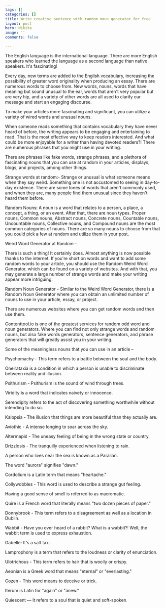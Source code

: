 ```yaml
---
tags: []
categories: []
title: Write creative sentence with random noun generator for free
layout: post
hero: Nikita
image: ''
comments: false

---
```

The English language is the international language. There are more English speakers who learned the language as a second language than native speakers. It's fascinating!

Every day, new terms are added to the English vocabulary, increasing the possibility of greater word originality when producing an essay. There are numerous words to choose from. New words, nouns, words that have meaning but sound unusual to the ear, words that aren't very popular but are very hip, and a variety of other words are all used to clarify our message and start an engaging discourse.

To make your articles more fascinating and significant, you can utilize a variety of wired words and unusual nouns.

When someone reads something that contains vocabulary they have never heard of before, the writing appears to be engaging and entertaining to read. That is the most effective way to keep readers interested. And what could be more enjoyable for a writer than having devoted readers?! There are numerous phrases that you might use in your writing.

There are phrases like fake words, strange phrases, and a plethora of fascinating nouns that you can use at random in your articles, displays, blogs, and projects, among other things.

Strange words at random:- Strange or unusual is what someone means when they say weird. Something one is not accustomed to seeing in day-to-day existence. There are some tones of words that aren't commonly used, and when they are, many people find them unusual since they haven't heard them before.

Random Nouns: A noun is a word that relates to a person, a place, a concept, a thing, or an event. After that, there are noun types. Proper nouns, Common nouns, Abstract nouns, Concrete nouns, Countable nouns, Uncountable nouns, Collective nouns, and Compound nouns are the most common categories of nouns. There are so many nouns to choose from that you could pick a few at random and utilize them in your post.

Weird Word Generator at Random -

There is such a thing! It certainly does. Almost anything is now possible thanks to the internet. If you're short on words and want to add some random words to your article, you should use the Random Weird Word Generator, which can be found on a variety of websites. And with that, you may generate a large number of strange words and make your writing appear more intriguing.

Random Noun Generator - Similar to the Weird Word Generator, there is a Random Noun Generator where you can obtain an unlimited number of nouns to use in your article, essay, or project.

There are numerous websites where you can get random words and then use them.

Contenttool.io is one of the greatest services for random odd word and noun generators. Where you can find not only strange words and random nouns, but also fake words generators, sentence generators, and phrase generators that will greatly assist you in your writing.

Some of the meaningless nouns that you can use in an article –

Psychomachy - This term refers to a battle between the soul and the body.

Oneirataxia is a condition in which a person is unable to discriminate between reality and illusion.

Psithurism - Psithurism is the sound of wind through trees.

Viridity is a word that indicates naivety or innocence.

Serendipity refers to the act of discovering something worthwhile without intending to do so.

Kalopsia - The illusion that things are more beautiful than they actually are.

Aviothic - A intense longing to soar across the sky.

Altermapid - The uneasy feeling of being in the wrong state or country.

Drizzlosis - The tranquilly experienced when listening to rain.

A person who lives near the sea is known as a Paralian.

The word "aurora" signifies "dawn."

Cordolium is a Latin term that means "heartache."

Collywobbles - This word is used to describe a strange gut feeling.

Having a good sense of smell is referred to as macromatic.

Quire is a French word that literally means "two dozen pieces of paper."

Donnybrook - This term refers to a disagreement as well as a location in Dublin.

Wabbit - Have you ever heard of a rabbit? What is a wabbit?! Well, the wabbit term is used to express exhaustion.

Gabelle: It's a salt tax.

Lamprophony is a term that refers to the loudness or clarity of enunciation.

Ulotrichous - This term refers to hair that is woolly or crispy.

Aeonian is a Greek word that means "eternal" or "everlasting."

Cozen - This word means to deceive or trick.

Iterum is Latin for "again" or "anew."

Quiescent — It refers to a soul that is quiet and soft-spoken.